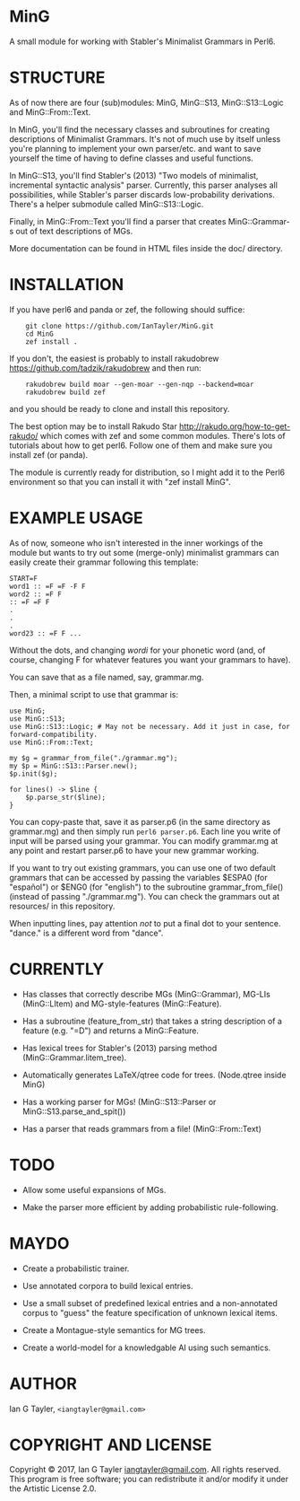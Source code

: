 MinG
====

A small module for working with Stabler's Minimalist Grammars in Perl6.

STRUCTURE
=========

As of now there are four (sub)modules: MinG, MinG::S13, MinG::S13::Logic and MinG::From::Text.

In MinG, you'll find the necessary classes and subroutines for creating descriptions of Minimalist Grammars. It's not of much use by itself unless you're planning to implement your own parser/etc. and want to save yourself the time of having to define classes and useful functions.

In MinG::S13, you'll find Stabler's (2013) "Two models of minimalist, incremental syntactic analysis" parser. Currently, this parser analyses all possibilities, while Stabler's parser discards low-probability derivations. There's a helper submodule called MinG::S13::Logic.

Finally, in MinG::From::Text you'll find a parser that creates MinG::Grammar-s out of text descriptions of MGs.

More documentation can be found in HTML files inside the doc/ directory.

INSTALLATION
============

If you have perl6 and panda or zef, the following should suffice:

        git clone https://github.com/IanTayler/MinG.git
        cd MinG
        zef install .

If you don't, the easiest is probably to install rakudobrew <https://github.com/tadzik/rakudobrew> and then run:

        rakudobrew build moar --gen-moar --gen-nqp --backend=moar
        rakudobrew build zef

and you should be ready to clone and install this repository.

The best option may be to install Rakudo Star <http://rakudo.org/how-to-get-rakudo/> which comes with zef and some common modules. There's lots of tutorials about how to get perl6. Follow one of them and make sure you install zef (or panda).

The module is currently ready for distribution, so I might add it to the Perl6 environment so that you can install it with "zef install MinG".

EXAMPLE USAGE
=============

As of now, someone who isn't interested in the inner workings of the module but wants to try out some (merge-only) minimalist grammars can easily create their grammar following this template:

    START=F
    word1 :: =F =F -F F
    word2 :: =F F
    :: =F =F F
    .
    .
    .
    word23 :: =F F ...

Without the dots, and changing _wordi_ for your phonetic word (and, of course, changing F for whatever features you want your grammars to have).

You can save that as a file named, say, grammar.mg.

Then, a minimal script to use that grammar is:

    use MinG;
    use MinG::S13;
    use MinG::S13::Logic; # May not be necessary. Add it just in case, for forward-compatibility.
    use MinG::From::Text;

    my $g = grammar_from_file("./grammar.mg");
    my $p = MinG::S13::Parser.new();
    $p.init($g);

    for lines() -> $line {
        $p.parse_str($line);
    }

You can copy-paste that, save it as parser.p6 (in the same directory as grammar.mg) and then simply run `perl6 parser.p6`. Each line you write of input will be parsed using your grammar. You can modify grammar.mg at any point and restart parser.p6 to have your new grammar working.

If you want to try out existing grammars, you can use one of two default grammars that can be accessed by passing the variables $ESPA0 (for "español") or $ENG0 (for "english") to the subroutine grammar_from_file() (instead of passing "./grammar.mg"). You can check the grammars out at resources/ in this repository.

When inputting lines, pay attention _not_ to put a final dot to your sentence. "dance." is a different word from "dance".

CURRENTLY
=========

  * Has classes that correctly describe MGs (MinG::Grammar), MG-LIs (MinG::LItem) and MG-style-features (MinG::Feature).

  * Has a subroutine (feature_from_str) that takes a string description of a feature (e.g. "=D") and returns a MinG::Feature.

  * Has lexical trees for Stabler's (2013) parsing method (MinG::Grammar.litem_tree).

  * Automatically generates LaTeX/qtree code for trees. (Node.qtree inside MinG)

  * Has a working parser for MGs! (MinG::S13::Parser or MinG::S13.parse_and_spit())

  * Has a parser that reads grammars from a file! (MinG::From::Text)

TODO
====

  * Allow some useful expansions of MGs.

  * Make the parser more efficient by adding probabilistic rule-following.

MAYDO
=====

  * Create a probabilistic trainer.

  * Use annotated corpora to build lexical entries.

  * Use a small subset of predefined lexical entries and a non-annotated corpus to "guess" the feature specification of unknown lexical items.

  * Create a Montague-style semantics for MG trees.

  * Create a world-model for a knowledgable AI using such semantics.

AUTHOR
======

Ian G Tayler, `<iangtayler@gmail.com> `

COPYRIGHT AND LICENSE
=====================

Copyright © 2017, Ian G Tayler <iangtayler@gmail.com>. All rights reserved. This program is free software; you can redistribute it and/or modify it under the Artistic License 2.0.
